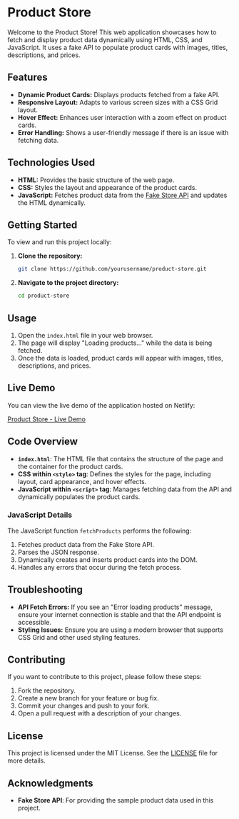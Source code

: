 

# Product Store

Welcome to the Product Store! This web application showcases how to fetch and display product data dynamically using HTML, CSS, and JavaScript. It uses a fake API to populate product cards with images, titles, descriptions, and prices.

## Features

- **Dynamic Product Cards:** Displays products fetched from a fake API.
- **Responsive Layout:** Adapts to various screen sizes with a CSS Grid layout.
- **Hover Effect:** Enhances user interaction with a zoom effect on product cards.
- **Error Handling:** Shows a user-friendly message if there is an issue with fetching data.

## Technologies Used

- **HTML:** Provides the basic structure of the web page.
- **CSS:** Styles the layout and appearance of the product cards.
- **JavaScript:** Fetches product data from the [Fake Store API](https://fakestoreapi.com/products) and updates the HTML dynamically.

## Getting Started

To view and run this project locally:

1. **Clone the repository:**

   ```bash
   git clone https://github.com/yourusername/product-store.git
   ```

2. **Navigate to the project directory:**

   ```bash
   cd product-store
   ```

## Usage

1. Open the `index.html` file in your web browser.
2. The page will display "Loading products..." while the data is being fetched.
3. Once the data is loaded, product cards will appear with images, titles, descriptions, and prices.

## Live Demo

You can view the live demo of the application hosted on Netlify:

[Product Store - Live Demo](https://delightful-flan-e03cb8.netlify.app/)

## Code Overview

- **`index.html`**: The HTML file that contains the structure of the page and the container for the product cards.
- **CSS within `<style>` tag**: Defines the styles for the page, including layout, card appearance, and hover effects.
- **JavaScript within `<script>` tag**: Manages fetching data from the API and dynamically populates the product cards.

### JavaScript Details

The JavaScript function `fetchProducts` performs the following:

1. Fetches product data from the Fake Store API.
2. Parses the JSON response.
3. Dynamically creates and inserts product cards into the DOM.
4. Handles any errors that occur during the fetch process.

## Troubleshooting

- **API Fetch Errors:** If you see an "Error loading products" message, ensure your internet connection is stable and that the API endpoint is accessible.
- **Styling Issues:** Ensure you are using a modern browser that supports CSS Grid and other used styling features.

## Contributing

If you want to contribute to this project, please follow these steps:

1. Fork the repository.
2. Create a new branch for your feature or bug fix.
3. Commit your changes and push to your fork.
4. Open a pull request with a description of your changes.

## License

This project is licensed under the MIT License. See the [LICENSE](LICENSE) file for more details.

## Acknowledgments

- **Fake Store API**: For providing the sample product data used in this project.
